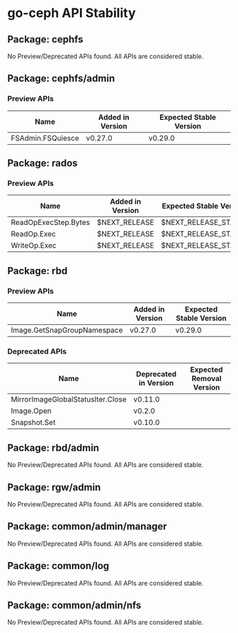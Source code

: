 <!-- GENERATED FILE: DO NOT EDIT DIRECTLY -->

# go-ceph API Stability

## Package: cephfs

No Preview/Deprecated APIs found. All APIs are considered stable.

## Package: cephfs/admin

### Preview APIs

Name | Added in Version | Expected Stable Version | 
---- | ---------------- | ----------------------- | 
FSAdmin.FSQuiesce | v0.27.0 | v0.29.0 | 

## Package: rados

### Preview APIs

Name | Added in Version | Expected Stable Version | 
---- | ---------------- | ----------------------- | 
ReadOpExecStep.Bytes | $NEXT_RELEASE | $NEXT_RELEASE_STABLE | 
ReadOp.Exec | $NEXT_RELEASE | $NEXT_RELEASE_STABLE | 
WriteOp.Exec | $NEXT_RELEASE | $NEXT_RELEASE_STABLE | 

## Package: rbd

### Preview APIs

Name | Added in Version | Expected Stable Version | 
---- | ---------------- | ----------------------- | 
Image.GetSnapGroupNamespace | v0.27.0 | v0.29.0 | 

### Deprecated APIs

Name | Deprecated in Version | Expected Removal Version | 
---- | --------------------- | ------------------------ | 
MirrorImageGlobalStatusIter.Close | v0.11.0 |  | 
Image.Open | v0.2.0 |  | 
Snapshot.Set | v0.10.0 |  | 

## Package: rbd/admin

No Preview/Deprecated APIs found. All APIs are considered stable.

## Package: rgw/admin

No Preview/Deprecated APIs found. All APIs are considered stable.

## Package: common/admin/manager

No Preview/Deprecated APIs found. All APIs are considered stable.

## Package: common/log

No Preview/Deprecated APIs found. All APIs are considered stable.

## Package: common/admin/nfs

No Preview/Deprecated APIs found. All APIs are considered stable.

